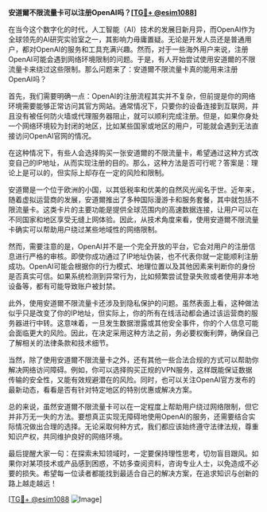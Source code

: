 **安道爾不限流量卡可以注册OpenAI吗？[[TG💪+ @esim1088](https://t.me/s/esim1088)]**

在当今这个数字化的时代，人工智能（AI）技术的发展日新月异，而OpenAI作为全球领先的AI研究实验室之一，其影响力毋庸置疑。无论是开发人员还是普通用户，都对OpenAI的服务和工具充满兴趣。然而，对于一些海外用户来说，注册OpenAI可能会遇到网络环境限制的问题。于是，有人开始尝试使用安道爾的不限流量卡来绕过这些限制。那么问题来了：安道爾不限流量卡真的能用来注册OpenAI吗？

首先，我们需要明确一点：OpenAI的注册流程其实并不复杂，但前提是你的网络环境需要能够正常访问其官方网站。通常情况下，只要你的设备连接到互联网，并且没有被任何防火墙或代理服务器阻止，就可以顺利完成注册。但是，如果你身处一个网络环境较为封闭的地区，比如某些国家或地区的用户，可能就会遇到无法直接访问OpenAI官网的情况。

在这种情况下，有些人会选择购买一张安道爾的不限流量卡，希望通过这种方式改变自己的IP地址，从而实现注册的目的。那么，这种方法是否可行呢？答案是：理论上是可以的，但实际上却存在一定的风险和限制。

安道爾是一个位于欧洲的小国，以其低税率和优美的自然风光闻名于世。近年来，随着虚拟运营商的发展，安道爾推出了多种国际漫游卡和服务套餐，其中就包括不限流量卡。这类卡片的主要功能是提供全球范围内的高速数据连接，让用户可以在不同国家和地区享受无缝上网体验。因此，从技术角度来看，使用安道爾不限流量卡确实可以帮助用户绕过某些地域性的网络限制。

然而，需要注意的是，OpenAI并不是一个完全开放的平台，它会对用户的注册信息进行严格的审核。即使你成功通过了IP地址伪装，也不代表你就一定能顺利注册成功。OpenAI可能会根据你的行为模式、地理位置以及其他因素来判断你的身份是否真实可信。如果系统检测到异常行为，比如频繁尝试登录失败或者使用非本地设备等，都有可能导致账户被封禁。

此外，使用安道爾不限流量卡还涉及到隐私保护的问题。虽然表面上看，这种做法似乎只是改变了你的IP地址，但实际上，你的所有在线活动都会通过该运营商的服务器进行中转。这意味着，一旦发生数据泄露或其他安全事件，你的个人信息可能会面临更大的风险。因此，在决定采用这种方法之前，务必要权衡利弊，确保自己了解相关的法律条款和技术细节。

当然，除了使用安道爾不限流量卡之外，还有其他一些合法合规的方式可以帮助你解决网络访问障碍。例如，你可以选择购买正规的VPN服务，这样既能保证数据传输的安全性，又能有效规避潜在的风险。同时，也可以关注OpenAI官方发布的最新动态，看看是否有针对特定地区的特别优惠或解决方案。

总的来说，虽然安道爾不限流量卡可以在一定程度上帮助用户绕过网络限制，但它并非万无一失的方法。要想真正实现无障碍地使用OpenAI的服务，还需要结合实际情况做出合理的选择。无论采取何种方式，我们都应该始终遵守法律法规，尊重知识产权，共同维护良好的网络环境。

最后提醒大家一句：在探索未知领域时，一定要保持理性思考，切勿盲目跟风。如果你对某项技术或产品感到困惑，不妨多查阅资料，咨询专业人士，以免造成不必要的损失。希望每一位读者都能找到最适合自己的解决方案，在追求知识与创新的路上越走越远！

[[TG💪+ @esim1088](https://t.me/s/esim1088) ![Image](https://i.postimg.cc/4NQfJmqS/Snipaste-2025-05-13-00-14-12.png)]